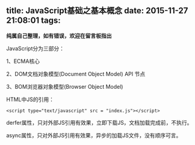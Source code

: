 title: JavaScript基础之基本概念
date: 2015-11-27 21:08:01
tags:
---
**纯属自己整理，如有错误，欢迎在留言板指出**

<!-- more -->

JavaScript分为三部分：

1、ECMA核心

2、DOM文档对象模型(Document Object Model) API 节点

3、BOM浏览器对象模型(Browser Object Model)

HTML中JS的引用：

	<script type="text/javascript" src = "index.js"></script>
	
derfer属性，只对外部JS引用有效果，立即下载JS，文档加载完成前，不执行。

async属性，只对外部JS引用有效果，异步的加载JS文件，没有顺序可言。